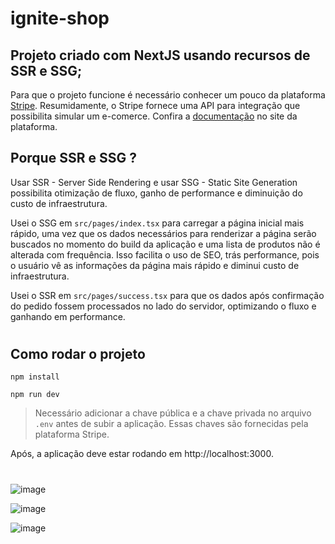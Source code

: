 # ignite-shop

## Projeto criado com NextJS usando recursos de SSR e SSG;

Para que o projeto funcione é necessário conhecer um pouco da plataforma [Stripe](https://stripe.com/br). Resumidamente, o Stripe fornece uma API para integração que possibilita simular um e-comerce. Confira a [documentação](https://stripe.com/docs) no site da plataforma.

## Porque SSR e SSG ?

Usar SSR - Server Side Rendering e usar SSG - Static Site Generation possibilita otimização de fluxo, ganho de performance e diminuição do custo de infraestrutura.

Usei o SSG em `src/pages/index.tsx` para carregar a página inicial mais rápido, uma vez que os dados necessários para renderizar a página serão buscados no momento do build da aplicação e uma lista de produtos não é alterada com frequência. Isso facilita o uso de SEO, trás performance, pois o usuário vê as informações da página mais rápido e diminui custo de infraestrutura.

Usei o SSR em `src/pages/success.tsx` para que os dados após confirmação do pedido fossem processados no lado do servidor, optimizando o fluxo e ganhando em performance.

#

## Como rodar o projeto

<code>npm install</code>

<code>npm run dev</code>

> Necessário adicionar a chave pública e a chave privada no arquivo `.env` antes de subir a aplicação. Essas chaves são fornecidas pela plataforma Stripe.

Após, a aplicação deve estar rodando em http://localhost:3000.

#

![image](https://user-images.githubusercontent.com/65927348/221386216-c96fe65f-6703-447e-96a5-578ef1cdcf2f.png)

![image](https://user-images.githubusercontent.com/65927348/221386241-50cc9e0f-f418-41f3-b4df-92056a792a2e.png)

![image](https://user-images.githubusercontent.com/65927348/221386268-829afdc9-61e6-400b-a75e-2241fc329999.png)
